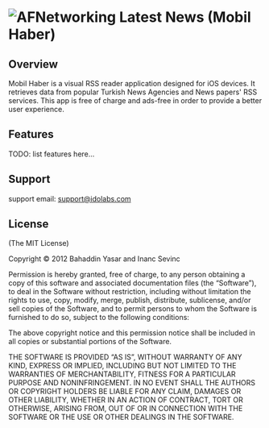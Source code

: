 # <img src="https://raw.github.com/idolabs/LatestNews/master/icon_ipad.png" alt="AFNetworking"> Latest News (Mobil Haber)


## Overview

Mobil Haber is a visual RSS reader application designed for iOS devices. It retrieves data from popular Turkish News Agencies 
and News papers' RSS services.
This app is free of charge and ads-free in order to provide a better user experience.

## Features

TODO: list features here...

## Support

support email: support@idolabs.com

## License

(The MIT License)

Copyright © 2012 Bahaddin Yasar and Inanc Sevinc

Permission is hereby granted, free of charge, to any person obtaining a copy of this software and associated documentation files (the “Software”), to deal in the Software without restriction, including without limitation the rights to use, copy, modify, merge, publish, distribute, sublicense, and/or sell copies of the Software, and to permit persons to whom the Software is furnished to do so, subject to the following conditions:

The above copyright notice and this permission notice shall be included in all copies or substantial portions of the Software.

THE SOFTWARE IS PROVIDED “AS IS”, WITHOUT WARRANTY OF ANY KIND, EXPRESS OR IMPLIED, INCLUDING BUT NOT LIMITED TO THE WARRANTIES OF MERCHANTABILITY, FITNESS FOR A PARTICULAR PURPOSE AND NONINFRINGEMENT. IN NO EVENT SHALL THE AUTHORS OR COPYRIGHT HOLDERS BE LIABLE FOR ANY CLAIM, DAMAGES OR OTHER LIABILITY, WHETHER IN AN ACTION OF CONTRACT, TORT OR OTHERWISE, ARISING FROM, OUT OF OR IN CONNECTION WITH THE SOFTWARE OR THE USE OR OTHER DEALINGS IN THE SOFTWARE.